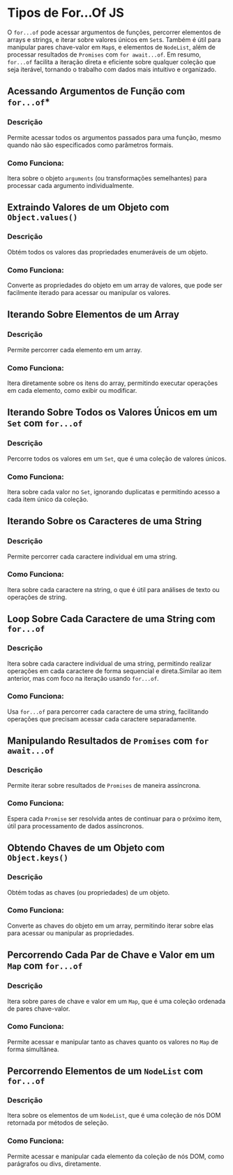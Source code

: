 # Tipos de For...Of JS

O `for...of`  pode acessar argumentos de funções, percorrer elementos de arrays e strings, e iterar sobre valores únicos em `Set`s. Também é útil para manipular pares chave-valor em `Map`s, e elementos de `NodeList`, além de processar resultados de `Promises` com `for await...of`. Em resumo, `for...of` facilita a iteração direta e eficiente sobre qualquer coleção que seja iterável, tornando o trabalho com dados mais intuitivo e organizado.

## Acessando Argumentos de Função com `for...of`*

### Descrição

Permite acessar todos os argumentos passados para uma função, mesmo quando não são especificados como parâmetros formais.

### Como Funciona:

Itera sobre o objeto `arguments` (ou transformações semelhantes) para processar cada argumento individualmente.

## Extraindo Valores de um Objeto com `Object.values()`

### Descrição

Obtém todos os valores das propriedades enumeráveis de um objeto.

### Como Funciona:

Converte as propriedades do objeto em um array de valores, que pode ser facilmente iterado para acessar ou manipular os valores.

## Iterando Sobre Elementos de um Array

### Descrição

Permite percorrer cada elemento em um array.

### Como Funciona:

Itera diretamente sobre os itens do array, permitindo executar operações em cada elemento, como exibir ou modificar.

## Iterando Sobre Todos os Valores Únicos em um `Set` com `for...of`

### Descrição

Percorre todos os valores em um `Set`, que é uma coleção de valores únicos.

### Como Funciona:

Itera sobre cada valor no `Set`, ignorando duplicatas e permitindo acesso a cada item único da coleção.

## Iterando Sobre os Caracteres de uma String

### Descrição

Permite percorrer cada caractere individual em uma string.

### Como Funciona:

Itera sobre cada caractere na string, o que é útil para análises de texto ou operações de string.

## Loop Sobre Cada Caractere de uma String com `for...of`

### Descrição

Itera sobre cada caractere individual de uma string, permitindo realizar operações em cada caractere de forma sequencial e direta.Similar ao item anterior, mas com foco na iteração usando `for...of`.

### Como Funciona:

Usa `for...of` para percorrer cada caractere de uma string, facilitando operações que precisam acessar cada caractere separadamente.

## Manipulando Resultados de `Promises` com `for await...of`

### Descrição

Permite iterar sobre resultados de `Promises` de maneira assíncrona.

### Como Funciona:

Espera cada `Promise` ser resolvida antes de continuar para o próximo item, útil para processamento de dados assíncronos.

## Obtendo Chaves de um Objeto com `Object.keys()`

### Descrição

Obtém todas as chaves (ou propriedades) de um objeto.

### Como Funciona:

Converte as chaves do objeto em um array, permitindo iterar sobre elas para acessar ou manipular as propriedades.

## Percorrendo Cada Par de Chave e Valor em um `Map` com `for...of`

### Descrição

Itera sobre pares de chave e valor em um `Map`, que é uma coleção ordenada de pares chave-valor.

### Como Funciona:

Permite acessar e manipular tanto as chaves quanto os valores no `Map` de forma simultânea.

## Percorrendo Elementos de um `NodeList` com `for...of`

### Descrição

Itera sobre os elementos de um `NodeList`, que é uma coleção de nós DOM retornada por métodos de seleção.

### Como Funciona:

Permite acessar e manipular cada elemento da coleção de nós DOM, como parágrafos ou divs, diretamente.
